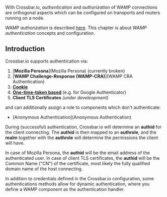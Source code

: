 With Crossbar.io, *authentication* and *authorization* of WAMP connections are orthogonal aspects which can be configured on transports and routers running on a node.

WAMP *authorization* is described [here](Authorization). This chapter is about *WAMP authentication* concepts and configuration.

## Introduction

Crossbar.io supports authentication via:

 1. [**Mozilla Persona**](Mozilla Persona) (currently broken)
 2. [**WAMP Challenge-Response (WAMP-CRA)**](WAMP CRA Authentication)
 3. [**Cookie**](Cookie-Authentication)
 3. [**One-time-token based**](OTP-Authentication) (e.g. for Google Authenticator) 
 3. **Client TLS Certificates** *(under develeopment)*

and can additionally assign a role to components which don't authenticate:

* [Anonymous Authentication](Anonymous Authentication)

During (successful) authentication, Crossbar.io will determine an **authid** for the client connecting.
The **authid** is then mapped to an **authrole**, and the **realm** together with the **authrole** will determine the permissions the client will have.

In case of Mozilla Persona, the **authid** will be the email address of the authenticated user.
In case of client TLS certificates, the **authid** will be the Common Name ("CN") of the certificate, most likely the fully qualified domain name of the host connecting.

In addition to credentials defined in the Crossbar.io configuration, some authentications methods allow for dynamic authentication, where you define a WAMP component as the authentication handler.


